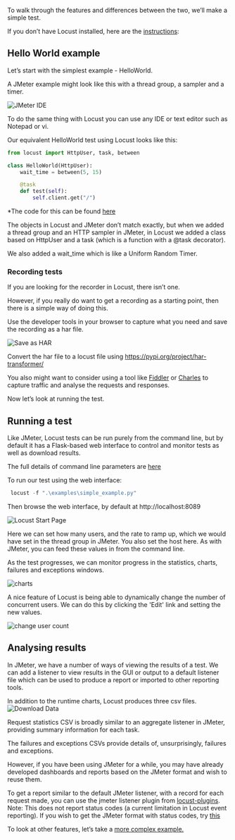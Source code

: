 To walk through the features and differences between the two, we’ll make a simple test.

If you don’t have Locust installed, here are the [instructions](https://docs.locust.io/en/latest/installation.html):

## Hello World example
Let’s start with the simplest example - HelloWorld.

A JMeter example might look like this with a thread group, a sampler and a timer.

![JMeter IDE](./images/jmeter_ide.png "JMeter IDE")

To do the same thing with Locust you can use any IDE or text editor such as Notepad or vi.

Our equivalent HelloWorld test using Locust looks like this:

```python
from locust import HttpUser, task, between

class HelloWorld(HttpUser):
    wait_time = between(5, 15)

    @task
    def test(self):
        self.client.get("/")
```
*The code for this can be found [here](./examples/simple_example.py)

The objects in Locust and JMeter don’t match exactly, but when we added a thread group and an HTTP sampler in JMeter, in Locust we added a class based on HttpUser and a task (which is a function with a @task decorator).

We also added a wait_time which is like a Uniform Random Timer.

### Recording tests
If you are looking for the recorder in Locust, there isn’t one.

However, if you really do want to get a recording as a starting point, then there is a simple way of doing this.

Use the developer tools in your browser to capture what you need and save the recording as a har file.

![Save as HAR](./images/save_as_har.png "Save as HAR")

Convert the har file to a locust file using https://pypi.org/project/har-transformer/

You also might want to consider using a tool like [Fiddler](https://www.telerik.com/fiddler) or [Charles](https://www.charlesproxy.com/) to capture traffic and analyse the requests and responses.

Now let’s look at running the test.

## Running a test
Like JMeter, Locust tests can be run purely from the command line, but by default it has a Flask-based web interface to control and monitor tests as well as download results.

The full details of command line parameters are [here](https://docs.locust.io/en/latest/configuration.html)

To run our test using the web interface:
```python
 locust -f ".\examples\simple_example.py"
```
Then browse the web interface, by default at http://localhost:8089

![Locust Start Page](./images/vscode_web_start.png "Locust Start Page")

Here we can set how many users, and the rate to ramp up, which we would have set in the thread group in JMeter. You also set the host here. As with JMeter, you can feed these values in from the command line.

As the test progresses, we can monitor progress in the statistics, charts, failures and exceptions windows.

![charts](./images/vscode_web_charts.png "charts")

A nice feature of Locust is being able to dynamically change the number of concurrent users. We can do this by clicking the 'Edit' link and setting the new values.

![change user count](./images/change_user_count.png "change user count")

## Analysing results
In JMeter, we have a number of ways of viewing the results of a test. We can add a listener to view results in the GUI or output to a default listener file which can be used to produce a report or imported to other reporting tools.

In addition to the runtime charts, Locust produces three csv files.
![Download Data](./images/download_data.png "Download Data")

Request statistics CSV is broadly similar to an aggregate listener in JMeter, providing summary information for each task.

The failures and exceptions CSVs provide details of, unsurprisingly, failures and exceptions.

However, if you have been using JMeter for a while, you may have already developed dashboards and reports based on the JMeter format and wish to reuse them.

To get a report similar to the default JMeter listener, with a record for each request made, you can use the jmeter listener plugin from [locust-plugins](https://github.com/SvenskaSpel/locust-plugins/blob/master/locust_plugins/jmeter_listener.py). Note: This does not report status codes (a current limitation in Locust event reporting). If you wish to get the JMeter format with status codes, try [this](https://github.com/howardosborne/locust_jmeter_listener)

To look at other features, let’s take a [more complex example.](./more_complex_example.md)

